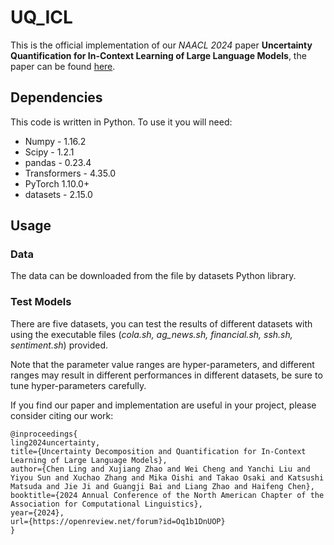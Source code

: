 # UQ_ICL
This is the official implementation of our *NAACL 2024* paper **Uncertainty Quantification for In-Context Learning of Large Language Models**, the paper can be found [here](https://arxiv.org/abs/2402.10189).

## Dependencies
This code is written in Python. To use it you will need:
- Numpy - 1.16.2
- Scipy - 1.2.1
- pandas - 0.23.4
- Transformers - 4.35.0
- PyTorch 1.10.0+
- datasets - 2.15.0

## Usage
### Data
The data can be downloaded from the file by datasets Python library.

### Test Models
There are five datasets, you can test the results of different datasets with using the executable files (*cola.sh, ag_news.sh, financial.sh, ssh.sh, sentiment.sh*) provided.

Note that the parameter value ranges are hyper-parameters, and different ranges may result in different performances in different datasets, be sure to tune hyper-parameters carefully. 


If you find our paper and implementation are useful in your project, please consider citing our work:
```
@inproceedings{
ling2024uncertainty,
title={Uncertainty Decomposition and Quantification for In-Context Learning of Large Language Models},
author={Chen Ling and Xujiang Zhao and Wei Cheng and Yanchi Liu and Yiyou Sun and Xuchao Zhang and Mika Oishi and Takao Osaki and Katsushi Matsuda and Jie Ji and Guangji Bai and Liang Zhao and Haifeng Chen},
booktitle={2024 Annual Conference of the North American Chapter of the Association for Computational Linguistics},
year={2024},
url={https://openreview.net/forum?id=Oq1b1DnUOP}
}
```
